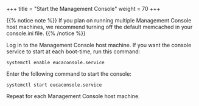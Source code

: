 +++
title = "Start the Management Console"
weight = 70
+++

{{% notice note %}}
If you plan on running multiple Management Console host machines, we recommend turning off the default memcached in your console.ini file.
{{% /notice %}}

Log in to the Management Console host machine. If you want the console service to start at each boot-time, run this command: 

    systemctl enable eucaconsole.service

Enter the following command to start the console: 

    systemctl start eucaconsole.service

Repeat for each Management Console host machine. 
